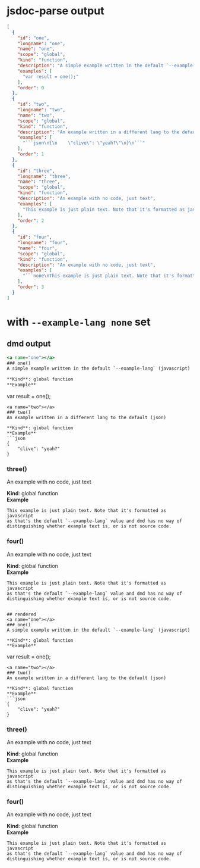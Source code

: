 # jsdoc-parse output
```json
[
  {
    "id": "one",
    "longname": "one",
    "name": "one",
    "scope": "global",
    "kind": "function",
    "description": "A simple example written in the default `--example-lang` (javascript)",
    "examples": [
      "var result = one();"
    ],
    "order": 0
  },
  {
    "id": "two",
    "longname": "two",
    "name": "two",
    "scope": "global",
    "kind": "function",
    "description": "An example written in a different lang to the default (json)",
    "examples": [
      "```json\n{\n    \"clive\": \"yeah?\"\n}\n```"
    ],
    "order": 1
  },
  {
    "id": "three",
    "longname": "three",
    "name": "three",
    "scope": "global",
    "kind": "function",
    "description": "An example with no code, just text",
    "examples": [
      "This example is just plain text. Note that it's formatted as javascript\nas that's the default `--example-lang` value and dmd has no way of \ndistinguishing whether example text is, or is not source code."
    ],
    "order": 2
  },
  {
    "id": "four",
    "longname": "four",
    "name": "four",
    "scope": "global",
    "kind": "function",
    "description": "An example with no code, just text",
    "examples": [
      "```none\nThis example is just plain text. Note that it's formatted as javascript\nas that's the default `--example-lang` value and dmd has no way of \ndistinguishing whether example text is, or is not source code.\n```"
    ],
    "order": 3
  }
]
```

# with `--example-lang none` set
## dmd output
```hbs
<a name="one"></a>
### one()
A simple example written in the default `--example-lang` (javascript)

**Kind**: global function  
**Example**  
```
var result = one();
```
<a name="two"></a>
### two()
An example written in a different lang to the default (json)

**Kind**: global function  
**Example**  
```json
{
    "clive": "yeah?"
}
```
<a name="three"></a>
### three()
An example with no code, just text

**Kind**: global function  
**Example**  
```
This example is just plain text. Note that it's formatted as javascript
as that's the default `--example-lang` value and dmd has no way of 
distinguishing whether example text is, or is not source code.
```
<a name="four"></a>
### four()
An example with no code, just text

**Kind**: global function  
**Example**  
```none
This example is just plain text. Note that it's formatted as javascript
as that's the default `--example-lang` value and dmd has no way of 
distinguishing whether example text is, or is not source code.
```
```

## rendered
<a name="one"></a>
### one()
A simple example written in the default `--example-lang` (javascript)

**Kind**: global function  
**Example**  
```
var result = one();
```
<a name="two"></a>
### two()
An example written in a different lang to the default (json)

**Kind**: global function  
**Example**  
```json
{
    "clive": "yeah?"
}
```
<a name="three"></a>
### three()
An example with no code, just text

**Kind**: global function  
**Example**  
```
This example is just plain text. Note that it's formatted as javascript
as that's the default `--example-lang` value and dmd has no way of 
distinguishing whether example text is, or is not source code.
```
<a name="four"></a>
### four()
An example with no code, just text

**Kind**: global function  
**Example**  
```none
This example is just plain text. Note that it's formatted as javascript
as that's the default `--example-lang` value and dmd has no way of 
distinguishing whether example text is, or is not source code.
```
